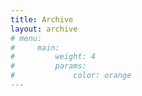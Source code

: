 ```yaml
---
title: Archive
layout: archive
# menu:
#     main:
#         weight: 4
#         params:
#             color: orange
---
```

